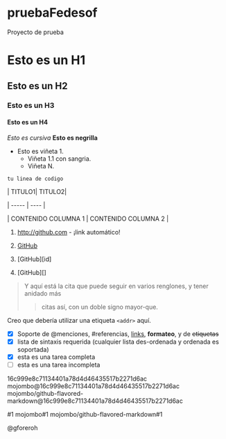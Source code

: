# pruebaFedesof
Proyecto de prueba

# Esto es un H1
## Esto es un H2
### Esto es un H3
#### Esto es un H4

*Esto es cursiva*
**Esto es negrilla**
- Esto es viñeta 1.
  - Viñeta 1.1 con sangria.
  - Viñeta N.

`tu linea de codigo`

| TITULO1| TITULO2|

| ----- | ---- |

| CONTENIDO COLUMNA 1 | CONTENIDO COLUMNA 2 |


1. http://github.com - ¡link automático!

2. [GitHub](http://github.com)

3. [GitHub][id]

4. [GitHub][]

> Y aquí está la cita que puede
> seguir en varios renglones, y tener anidado más
> > citas así, con un doble signo mayor-que.

Creo que debería utilizar una etiqueta `<addr>` aquí.

- [x] Soporte de @menciones, #referencias, [links](), **formateo**, y de <del>etiquetas</del>
- [x] lista de sintaxis requerida (cualquier lista des-ordenada y ordenada es soportada)
- [x] esta es una tarea completa
- [ ] esta es una tarea incompleta

16c999e8c71134401a78d4d46435517b2271d6ac
mojombo@16c999e8c71134401a78d4d46435517b2271d6ac
mojombo/github-flavored-markdown@16c999e8c71134401a78d4d46435517b2271d6ac

#1
mojombo#1
mojombo/github-flavored-markdown#1

@gforeroh

